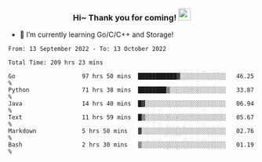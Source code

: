 <h3 align="center">
    Hi~ Thank you for coming!
    <img src="https://media.giphy.com/media/hvRJCLFzcasrR4ia7z/giphy.gif" width="25px">
</h3>

<!--
**pineapple-man/pineapple-man** is a ✨ _special_ ✨ repository because its `README.md` (this file) appears on your GitHub profile.

Here are some ideas to get you started:
- 🔭 I’m currently working on ...
- 🤔 I’m looking for help with ...
- 💬 Ask me about ...
- 📫 How to reach me: ...
- 😄 Pronouns: ...
- ⚡ Fun fact: 
- 👯 I’m looking to collaborate on kubernetes
-->
- 🌱 I’m currently learning Go/C/C++ and Storage!

<!--START_SECTION:waka-->

```text
From: 13 September 2022 - To: 13 October 2022

Total Time: 209 hrs 23 mins

Go                   97 hrs 50 mins  ███████████▓░░░░░░░░░░░░░   46.25 %
Python               71 hrs 38 mins  ████████▒░░░░░░░░░░░░░░░░   33.87 %
Java                 14 hrs 40 mins  █▓░░░░░░░░░░░░░░░░░░░░░░░   06.94 %
Text                 11 hrs 59 mins  █▒░░░░░░░░░░░░░░░░░░░░░░░   05.67 %
Markdown             5 hrs 50 mins   ▓░░░░░░░░░░░░░░░░░░░░░░░░   02.76 %
Bash                 2 hrs 30 mins   ▒░░░░░░░░░░░░░░░░░░░░░░░░   01.19 %
```

<!--END_SECTION:waka-->
